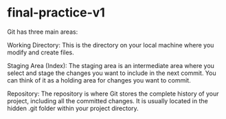 # final-practice-v1

Git has three main areas:

Working Directory: This is the directory on your local machine where you modify and create files.

Staging Area (Index): The staging area is an intermediate area where you select and stage the changes you want to include in the next commit. You can think of it as a holding area for changes you want to commit.

Repository: The repository is where Git stores the complete history of your project, including all the committed changes. It is usually located in the hidden .git folder within your project directory.
